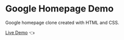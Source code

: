 # Google Homepage Demo

Google homepage clone created with HTML and CSS.

[Live Demo](https://dmitriy24s.github.io/google-homepage-demo/) :point_left:
